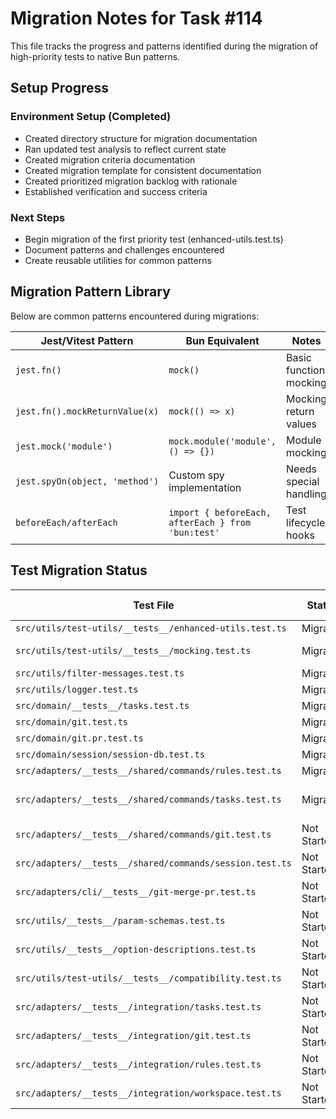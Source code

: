 # Migration Notes for Task #114

This file tracks the progress and patterns identified during the migration of high-priority tests to native Bun patterns.

## Setup Progress

### Environment Setup (Completed)
- Created directory structure for migration documentation
- Ran updated test analysis to reflect current state
- Created migration criteria documentation
- Created migration template for consistent documentation
- Created prioritized migration backlog with rationale
- Established verification and success criteria

### Next Steps
- Begin migration of the first priority test (enhanced-utils.test.ts)
- Document patterns and challenges encountered
- Create reusable utilities for common patterns

## Migration Pattern Library

Below are common patterns encountered during migrations:

| Jest/Vitest Pattern | Bun Equivalent | Notes |
|---------------------|----------------|-------|
| `jest.fn()` | `mock()` | Basic function mocking |
| `jest.fn().mockReturnValue(x)` | `mock(() => x)` | Mocking return values |
| `jest.mock('module')` | `mock.module('module', () => {})` | Module mocking |
| `jest.spyOn(object, 'method')` | Custom spy implementation | Needs special handling |
| `beforeEach/afterEach` | `import { beforeEach, afterEach } from 'bun:test'` | Test lifecycle hooks |

## Test Migration Status

| Test File | Status | Migration Difficulty | Notes |
|-----------|--------|----------------------|-------|
| `src/utils/test-utils/__tests__/enhanced-utils.test.ts` | Migrated | Easy | Priority 1 |
| `src/utils/test-utils/__tests__/mocking.test.ts` | Migrated | Easy | Priority 1, Contains jest.spyOn |
| `src/utils/filter-messages.test.ts` | Migrated | Easy | Priority 1 |
| `src/utils/logger.test.ts` | Migrated | Easy | Priority 1 |
| `src/domain/__tests__/tasks.test.ts` | Migrated | Medium | Priority 2 |
| `src/domain/git.test.ts` | Migrated | Medium | Priority 2 |
| `src/domain/git.pr.test.ts` | Migrated | Medium | Priority 2 |
| `src/domain/session/session-db.test.ts` | Migrated | Easy | Priority 2 |
| `src/adapters/__tests__/shared/commands/rules.test.ts` | Migrated | Easy | Priority 3 |
| `src/adapters/__tests__/shared/commands/tasks.test.ts` | Migrated | Easy | Priority 3, Used expectToHaveLength and mock helpers |
| `src/adapters/__tests__/shared/commands/git.test.ts` | Not Started | Easy | Priority 3 |
| `src/adapters/__tests__/shared/commands/session.test.ts` | Not Started | Easy | Priority 3 |
| `src/adapters/cli/__tests__/git-merge-pr.test.ts` | Not Started | Easy | Priority 3 |
| `src/utils/__tests__/param-schemas.test.ts` | Not Started | Easy | Priority 4 |
| `src/utils/__tests__/option-descriptions.test.ts` | Not Started | Easy | Priority 4 |
| `src/utils/test-utils/__tests__/compatibility.test.ts` | Not Started | Medium | Priority 4 |
| `src/adapters/__tests__/integration/tasks.test.ts` | Not Started | Easy | Priority 5 |
| `src/adapters/__tests__/integration/git.test.ts` | Not Started | Easy | Priority 5 |
| `src/adapters/__tests__/integration/rules.test.ts` | Not Started | Easy | Priority 5 |
| `src/adapters/__tests__/integration/workspace.test.ts` | Not Started | Easy | Priority 5 |
